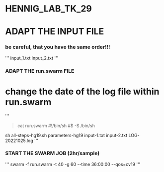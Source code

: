 # HENNIG_LAB_TK_29

# ADAPT THE INPUT FILE

### be careful, that you have the same order!!!
'''
input_1.txt
input_2.txt
'''
### ADAPT THE run.swarm FILE

# change the date of the log file within run.swarm 
'''
> cat run.swarm
#!/bin/sh
#$ -S /bin/sh

sh all-steps-hg19.sh parameters-hg19 input-1.txt input-2.txt LOG-20221025.log
'''

### START THE SWARM JOB (2hr/sample)
'''
swarm -f run.swarm -t 40 -g 60 --time 36:00:00 --qos=cv19
'''
